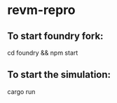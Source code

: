 # revm-repro

## To start foundry fork:
cd foundry && npm start

## To start the simulation:
cargo run
